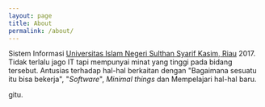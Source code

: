 ```yaml
---
layout: page
title: About
permalink: /about/
---
```

Sistem Informasi [Universitas Islam Negeri Sulthan Syarif Kasim, Riau]() 2017. Tidak terlalu jago IT tapi mempunyai minat yang tinggi pada bidang tersebut. Antusias terhadap hal-hal berkaitan dengan "Bagaimana sesuatu itu bisa bekerja", "*Software*", *Minimal things* dan Mempelajari hal-hal baru.

gitu.
